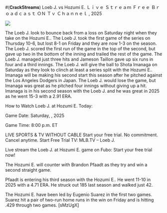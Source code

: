 #(𝐂𝐫𝐚𝐜𝐤𝐒𝐭𝐫𝐞𝐚𝐦𝐬) Loeb J. vs Hozumi E. Ｌｉｖｅ Ｓｔｒｅａｍ Ｆｒｅｅ Ｂｒｏａｄｃａｓｔ ＯＮ Ｔｖ Ｃｈａｎｎｅｌ , 2025  
  
  
[![](https://i.imgur.com/qSNzIqt.png)](https://movie.rssnews.media/RvUyBNZTp.php)  
  
The Loeb J. look to bounce back from a loss on Saturday night when they take on the Hozumi E.. The Loeb J. took the first game of the series on Thursday 10-6, but lost 8-1 on Friday and they are now 1-3 on the season. The Loeb J. scored the first run of the game in the top of the second, but gave up two in the bottom of the inning and trailed the rest of the game. The Loeb J. managed just three hits and Jameson Taillon gave up six runs in four and a third innings. The Loeb J. will give the ball to Shota Imanaga on Saturday as they look to clinch at least a series split with the Hozumi E.. Imanaga will be making his second start this season after he pitched against the Los Angeles Dodgers in Japan. The Loeb J. would lose the game, but Imanaga was great as he pitched four innings without giving up a hit. Imanaga is in his second season with the Loeb J. and he was great in 2025 as he went 15-3 with a 2.91 ERA.

How to Watch Loeb J. at Hozumi E. Today:

Game Date: Saturday, , 2025

Game Time: 8:00 p.m. ET

LIVE SPORTS & TV WITHOUT CABLE
Start your free trial. No commitment. Cancel anytime.
Start Free Trial
TV: MLB.TV – Loeb J.

Live stream the Loeb J. at Hozumi E. game on Fubo: Start your free trial now!

The Hozumi E. will counter with Brandon Pfaadt as they try and win a second straight game.

Pfaadt is entering his third season with the Hozumi E.. He went 11-10 in 2025 with a 4.71 ERA. He struck out 185 last season and walked just 42.

The Hozumi E. have been led by Eugenio Suarez in the first two games. Suarez hit a pair of two-run home runs in the win on Friday and is hitting .429 through two games. [sMzUgX]